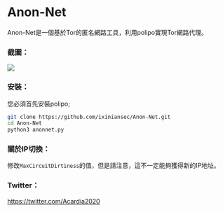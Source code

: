 # Anon-Net

Anon-Net是一個基於Tor的匿名網路工具，利用polipo實現Tor網路代理。



### 截圖：

![](https://s1.ax1x.com/2020/10/23/BAdrGT.png)



### 安裝：

您必須首先安裝polipo;

```bash
git clone https://github.com/ixiniansec/Anon-Net.git
cd Anon-Net
python3 anonnet.py
```



### 關於IP切換：

修改`MaxCircuitDirtiness`的值，但是請注意，這不一定能夠獲得新的IP地址。



### Twitter：

https://twitter.com/Acardia2020

